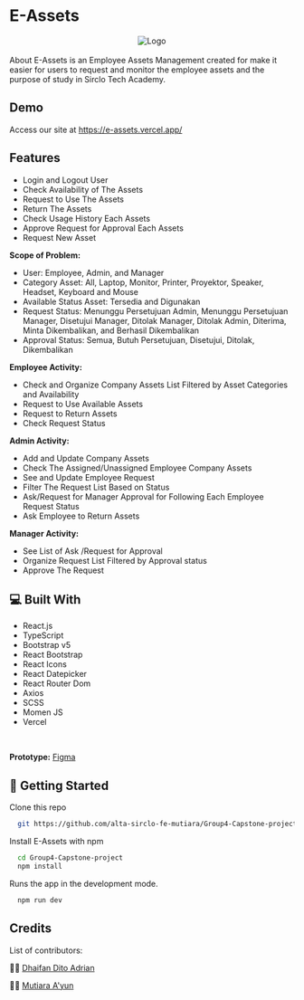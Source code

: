 
# E-Assets

<div align="center">
    <img src="https://cdn.freelogodesign.org/files/508cd32b6e024b2cb3681aa96cf1afad/thumb/logo_200x200.png?v=637819523170000000" alt="Logo">
</div>
</br>
About E-Assets is an Employee Assets Management created for make it easier for users to request and monitor the employee assets and the purpose of study in Sirclo Tech Academy.


##  Demo

Access our site at https://e-assets.vercel.app/

## Features

- Login and Logout User
- Check Availability of The Assets
- Request to Use The Assets
- Return The Assets
- Check Usage History Each Assets
- Approve Request for Approval Each Assets
- Request New Asset

**Scope of Problem:**
- User: Employee, Admin, and Manager 
- Category Asset: All, Laptop, Monitor, Printer, Proyektor, Speaker, Headset, Keyboard and Mouse
- Available Status Asset: Tersedia and Digunakan
- Request Status: Menunggu Persetujuan Admin, Menunggu Persetujuan Manager, Disetujui Manager, Ditolak Manager, Ditolak Admin, Diterima, Minta Dikembalikan, and Berhasil Dikembalikan
- Approval Status: Semua, Butuh Persetujuan, Disetujui, Ditolak, Dikembalikan

**Employee Activity:**
- Check and Organize Company Assets List Filtered by Asset Categories and Availability
- Request to Use Available Assets
- Request to Return Assets
- Check Request Status

**Admin Activity:**
- Add and Update Company Assets
- Check The Assigned/Unassigned Employee Company Assets
- See and Update Employee Request
- Filter The Request List Based on Status
- Ask/Request for Manager Approval for Following Each Employee Request Status
- Ask Employee to Return Assets

**Manager Activity:**
- See List of Ask /Request for Approval
- Organize Request List Filtered by Approval status
- Approve The Request

## 💻 Built With

- React.js
- TypeScript
- Bootstrap v5
- React Bootstrap
- React Icons
- React Datepicker
- React Router Dom
- Axios
- SCSS
- Momen JS
- Vercel
</br>

**Prototype:** [Figma](https://www.figma.com/file/SDAqY0zgggzCASzzbHQjvZ/Capstone---E-Assets?node-id=0%3A1)

## 🚀 Getting Started

Clone this repo

```bash
  git https://github.com/alta-sirclo-fe-mutiara/Group4-Capstone-project.git

```

Install E-Assets with npm

```bash
  cd Group4-Capstone-project
  npm install
```

Runs the app in the development mode.

```bash
  npm run dev
```

## Credits

List of contributors:

👨‍💻 [Dhaifan Dito Adrian](https://github.com/dhaifandito)

👩‍💻 [Mutiara A'yun](https://github.com/mayun19)

